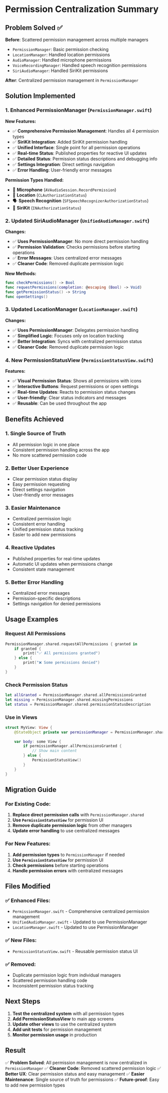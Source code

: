 # Permission Centralization Summary

## Problem Solved ✅

**Before**: Scattered permission management across multiple managers
- `PermissionManager`: Basic permission checking
- `LocationManager`: Handled location permissions
- `AudioManager`: Handled microphone permissions  
- `VoiceRecordingManager`: Handled speech recognition permissions
- `SiriAudioManager`: Handled SiriKit permissions

**After**: Centralized permission management in `PermissionManager`

## Solution Implemented

### 1. **Enhanced PermissionManager** (`PermissionManager.swift`)
**New Features:**
- ✅ **Comprehensive Permission Management**: Handles all 4 permission types
- ✅ **SiriKit Integration**: Added SiriKit permission handling
- ✅ **Unified Interface**: Single point for all permission operations
- ✅ **Real-time Status**: Published properties for reactive UI updates
- ✅ **Detailed Status**: Permission status descriptions and debugging info
- ✅ **Settings Integration**: Direct settings navigation
- ✅ **Error Handling**: User-friendly error messages

**Permission Types Handled:**
- 🎤 **Microphone** (`AVAudioSession.RecordPermission`)
- 📍 **Location** (`CLAuthorizationStatus`) 
- 🗣️ **Speech Recognition** (`SFSpeechRecognizerAuthorizationStatus`)
- 🎯 **SiriKit** (`INAuthorizationStatus`)

### 2. **Updated SiriAudioManager** (`UnifiedAudioManager.swift`)
**Changes:**
- ✅ **Uses PermissionManager**: No more direct permission handling
- ✅ **Permission Validation**: Checks permissions before starting operations
- ✅ **Error Messages**: Uses centralized error messages
- ✅ **Cleaner Code**: Removed duplicate permission logic

**New Methods:**
```swift
func checkPermissions() -> Bool
func requestPermissions(completion: @escaping (Bool) -> Void)
func getPermissionStatus() -> String
func openSettings()
```

### 3. **Updated LocationManager** (`LocationManager.swift`)
**Changes:**
- ✅ **Uses PermissionManager**: Delegates permission handling
- ✅ **Simplified Logic**: Focuses only on location tracking
- ✅ **Better Integration**: Syncs with centralized permission status
- ✅ **Cleaner Code**: Removed duplicate permission logic

### 4. **New PermissionStatusView** (`PermissionStatusView.swift`)
**Features:**
- ✅ **Visual Permission Status**: Shows all permissions with icons
- ✅ **Interactive Buttons**: Request permissions or open settings
- ✅ **Real-time Updates**: Reacts to permission status changes
- ✅ **User-friendly**: Clear status indicators and messages
- ✅ **Reusable**: Can be used throughout the app

## Benefits Achieved

### 1. **Single Source of Truth**
- All permission logic in one place
- Consistent permission handling across the app
- No more scattered permission code

### 2. **Better User Experience**
- Clear permission status display
- Easy permission requesting
- Direct settings navigation
- User-friendly error messages

### 3. **Easier Maintenance**
- Centralized permission logic
- Consistent error handling
- Unified permission status tracking
- Easier to add new permissions

### 4. **Reactive Updates**
- Published properties for real-time updates
- Automatic UI updates when permissions change
- Consistent state management

### 5. **Better Error Handling**
- Centralized error messages
- Permission-specific descriptions
- Settings navigation for denied permissions

## Usage Examples

### Request All Permissions
```swift
PermissionManager.shared.requestAllPermissions { granted in
    if granted {
        print("✅ All permissions granted")
    } else {
        print("❌ Some permissions denied")
    }
}
```

### Check Permission Status
```swift
let allGranted = PermissionManager.shared.allPermissionsGranted
let missing = PermissionManager.shared.missingPermissions
let status = PermissionManager.shared.permissionStatusDescription
```

### Use in Views
```swift
struct MyView: View {
    @StateObject private var permissionManager = PermissionManager.shared
    
    var body: some View {
        if permissionManager.allPermissionsGranted {
            // Show main content
        } else {
            PermissionStatusView()
        }
    }
}
```

## Migration Guide

### For Existing Code:
1. **Replace direct permission calls** with `PermissionManager.shared`
2. **Use `PermissionStatusView`** for permission UI
3. **Remove duplicate permission logic** from other managers
4. **Update error handling** to use centralized messages

### For New Features:
1. **Add permission types** to `PermissionManager` if needed
2. **Use `PermissionStatusView`** for permission UI
3. **Check permissions** before starting operations
4. **Handle permission errors** with centralized messages

## Files Modified

### ✅ **Enhanced Files:**
- `PermissionManager.swift` - Comprehensive centralized permission management
- `UnifiedAudioManager.swift` - Updated to use PermissionManager
- `LocationManager.swift` - Updated to use PermissionManager

### ✅ **New Files:**
- `PermissionStatusView.swift` - Reusable permission status UI

### ✅ **Removed:**
- Duplicate permission logic from individual managers
- Scattered permission handling code
- Inconsistent permission status tracking

## Next Steps

1. **Test the centralized system** with all permission types
2. **Add PermissionStatusView** to main app screens
3. **Update other views** to use the centralized system
4. **Add unit tests** for permission management
5. **Monitor permission usage** in production

## Result

✅ **Problem Solved**: All permission management is now centralized in `PermissionManager`
✅ **Cleaner Code**: Removed scattered permission logic
✅ **Better UX**: Clear permission status and easy management
✅ **Easier Maintenance**: Single source of truth for permissions
✅ **Future-proof**: Easy to add new permission types 